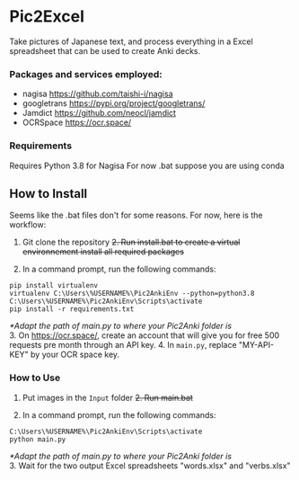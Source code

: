 # Pic2Excel
Take pictures of Japanese text, and process everything in a Excel spreadsheet that can be used to create Anki decks.

### Packages and services employed:
- nagisa      https://github.com/taishi-i/nagisa 
- googletrans https://pypi.org/project/googletrans/
- Jamdict     https://github.com/neocl/jamdict
- OCRSpace    https://ocr.space/

### Requirements
Requires Python 3.8 for Nagisa
For now .bat suppose you are using conda

## How to Install
Seems like the .bat files don't for some reasons. For now, here is the workflow:
1. Git clone the repository
~~2. Run install.bat to create a virtual environnement install all required packages~~

2. In a command prompt, run the following commands:
```
pip install virtualenv
virtualenv C:\Users\%USERNAME%\Pic2AnkiEnv --python=python3.8
C:\Users\%USERNAME%\Pic2AnkiEnv\Scripts\activate
pip install -r requirements.txt
```
*\*Adapt the path of main.py to where your Pic2Anki folder is*  
3. On https://ocr.space/, create an account that will give you for free 500 requests pre month through an API key.
4. In `main.py`, replace "MY-API-KEY" by your OCR space key.

### How to Use
1. Put images in the `Input` folder
~~2. Run main.bat~~

2. In a command prompt, run the following commands:
```
C:\Users\%USERNAME%\Pic2AnkiEnv\Scripts\activate
python main.py
```
*\*Adapt the path of main.py to where your Pic2Anki folder is*  
3. Wait for the two output Excel spreadsheets "words.xlsx" and "verbs.xlsx"

